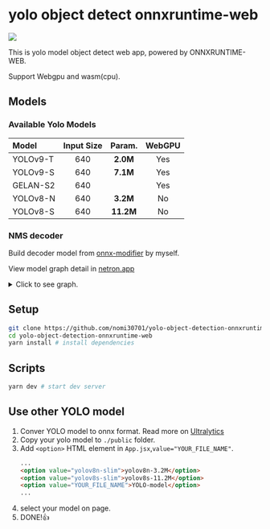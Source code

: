 # yolo object detect onnxruntime-web

<img src="https://github.com/nomi30701/yolo-object-detection-onnxruntime-web/blob/main/preview.png">

This is yolo model object detect web app, powered by ONNXRUNTIME-WEB.

Support Webgpu and wasm(cpu).

## Models
### Available Yolo Models
| Model | Input Size | Param. | WebGPU |
| :-- | :-: | :-: | :-: |
| YOLOv9-T | 640 | **2.0M** | Yes |
| YOLOv9-S | 640 | **7.1M** | Yes |
| GELAN-S2 | 640 | | Yes
| YOLOv8-N | 640 | **3.2M** | No | 
| YOLOv8-S | 640 | **11.2M** | No |

### NMS decoder
Build decoder model from [onnx-modifier](https://github.com/ZhangGe6/onnx-modifier) by myself.

View model graph detail in [netron.app](https://netron.app/)

<details>
  <summary>Click to see graph.</summary>
  <img src="https://github.com/nomi30701/yolo-object-detection-onnxruntime-web/blob/main/yolo-decoder-graph-1.png">
  <img src="https://github.com/nomi30701/yolo-object-detection-onnxruntime-web/blob/main/yolo-decoder-graph-2.jpg">


</details>

## Setup
```bash
git clone https://github.com/nomi30701/yolo-object-detection-onnxruntime-web.git
cd yolo-object-detection-onnxruntime-web
yarn install # install dependencies
```
## Scripts
```bash
yarn dev # start dev server 
```

## Use other YOLO model
1. Conver YOLO model to onnx format. Read more on [Ultralytics](https://docs.ultralytics.com/)
2. Copy your yolo model to `./public` folder.
3. Add `<option>` HTML element in `App.jsx`,`value="YOUR_FILE_NAME"`.
    ```HTML
    ...
    <option value="yolov8n-slim">yolov8n-3.2M</option>
    <option value="yolov8s-slim">yolov8s-11.2M</option>
    <option value="YOUR_FILE_NAME">YOLO-model</option>
    ...
    ```
4. select your model on page.
5. DONE!👍